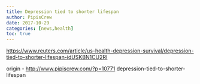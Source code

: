 ```yaml
---
title: Depression tied to shorter lifespan
author: PipisCrew
date: 2017-10-29
categories: [news,health]
toc: true
---
```


https://www.reuters.com/article/us-health-depression-survival/depression-tied-to-shorter-lifespan-idUSKBN1CU2RI

origin - http://www.pipiscrew.com/?p=10771 depression-tied-to-shorter-lifespan